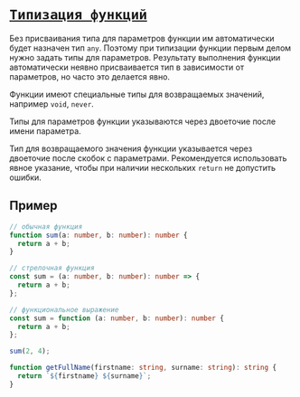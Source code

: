 # [`Типизация функций`](../index.md)

Без присваивания типа для параметров функции им автоматически будет назначен тип `any`. Поэтому при типизации функции первым делом нужно задать типы для параметров. Результату выполнения функции автоматически неявно присваивается тип в зависимости от параметров, но часто это делается явно.

Функции имеют специальные типы для возвращаемых значений, например `void`, `never`.

Типы для параметров функции указываются через двоеточие после имени параметра.

Тип для возвращаемого значения функции указывается через двоеточие после скобок с параметрами. Рекомендуется использовать явное указание, чтобы при наличии нескольких `return` не допустить ошибки.

## Пример

```ts
// обычная функция
function sum(a: number, b: number): number {
  return a + b;
}

// стрелочная функция
const sum = (a: number, b: number): number => {
  return a + b;
};

// функциональное выражение
const sum = function (a: number, b: number): number {
  return a + b;
};

sum(2, 4);
```

```ts
function getFullName(firstname: string, surname: string): string {
  return `${firstname} ${surname}`;
}
```
